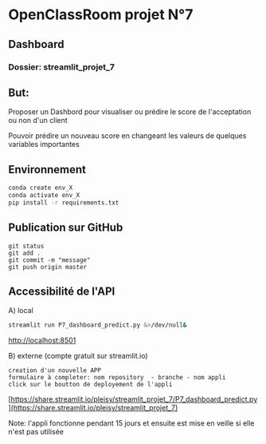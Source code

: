 # OpenClassRoom projet N°7

## Dashboard
### Dossier: streamlit_projet_7

## But:

Proposer un Dashbord pour visualiser ou prédire le score de l'acceptation ou non d'un client

Pouvoir prédire un nouveau score en changeant les valeurs de quelques variables importantes

## Environnement

```bash ou zsh
conda create env_X
conda activate env_X
pip install -r requirements.txt
```


## Publication sur GitHub
```
git status
git add .
git commit -m "message"
git push origin master
```

## Accessibilité de l'API

A) local 
```bash
streamlit run P7_dashboard_predict.py &>/dev/null&
```
[http://localhost:8501](http://localhost:8501)



B) externe (compte gratuit sur streamlit.io)
```
creation d'un nouvelle APP
formulaire à completer: nom repository  - branche - nom appli
click sur le boutton de deployement de l'appli
```
[https://share.streamlit.io/pleisy/streamlit_projet_7/P7_dashboard_predict.py](https://share.streamlit.io/pleisy/streamlit_projet_7)

Note: l'appli fonctionne pendant 15 jours et ensuite est mise en veille si elle n'est pas utilisée